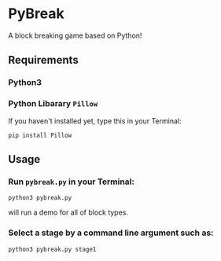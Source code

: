 # PyBreak
A block breaking game based on Python!

## Requirements
### Python3
### Python Libarary ```Pillow```
 
 If you haven't installed yet, type this in your Terminal:

 ```pip install Pillow```

## Usage
### Run ```pybreak.py``` in your Terminal:

```python3 pybreak.py```

will run a demo for all of block types.

### Select a stage by a command line argument such as:

```python3 pybreak.py stage1```
